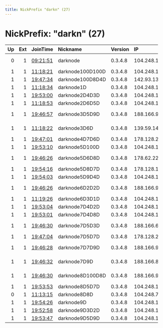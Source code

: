 ```yaml
---
title: NickPrefix "darkn" (27)
---
```


# NickPrefix: "darkn" (27)

|   Up |   Ext | JoinTime                                                                                            | Nickname         | Version   | IP              | AS                  | CC   |   ORp |   Dirp | OS    | Contact                            |   eFamMembers |
|-----:|------:|:----------------------------------------------------------------------------------------------------|:-----------------|:----------|:----------------|:--------------------|:-----|------:|-------:|:------|:-----------------------------------|--------------:|
|    0 |     1 | [09:21:51](https://metrics.torproject.org/rs.html#details/1E225DED876BD69C5C8DD2D8EC4D27E9D427159D) | darknode         | 0.3.4.8   | 104.248.140.144 | None                | us   |  9001 |   9030 | Linux | admin at example dot com tor-relay |             1 |
|    1 |     1 | [11:18:21](https://metrics.torproject.org/rs.html#details/1B4B9C05B3117098AC9CD946584016B46206A0BC) | darknode100D100D | 0.3.4.8   | 104.248.140.131 | None                | us   |  9001 |   9030 | Linux | sidsergey@protonmail.com           |             1 |
|    1 |     1 | [19:47:34](https://metrics.torproject.org/rs.html#details/DBBBB17AA0325602F2A60A51A461AB7A1F918425) | darknode100D8D4D | 0.3.4.8   | 142.93.131.67   | None                | ca   |  9001 |   9030 | Linux | sidsergey@protonmail.com           |             1 |
|    1 |     1 | [11:18:34](https://metrics.torproject.org/rs.html#details/791C46C380437E9E3C26275A5FC8BD234989E4CB) | darknode1D       | 0.3.4.8   | 104.248.140.133 | None                | us   |  9001 |   9030 | Linux | sidsergey@protonmail.com           |             1 |
|    1 |     1 | [19:53:00](https://metrics.torproject.org/rs.html#details/0B9A79FD047B4FE4896EF36D55205F709A133E1E) | darknode2D4D3D   | 0.3.4.8   | 104.248.163.137 | None                | us   |  9001 |   9030 | Linux | sidsergey@protonmail.com           |             1 |
|    1 |     1 | [11:18:53](https://metrics.torproject.org/rs.html#details/7B2CF46D8BF0C33C3C0E1268B17D8CF23B87FED1) | darknode2D6D5D   | 0.3.4.8   | 104.248.140.132 | None                | us   |  9001 |   9030 | Linux | sidsergey@protonmail.com           |             1 |
|    1 |     1 | [19:46:57](https://metrics.torproject.org/rs.html#details/429C73BD423CE53B9BA22307F3D89A023839923C) | darknode3D5D9D   | 0.3.4.8   | 188.166.90.58   | DigitalOcean, LLC   | nl   |  9001 |   9030 | Linux | sidsergey@protonmail.com           |             1 |
|    1 |     1 | [11:18:22](https://metrics.torproject.org/rs.html#details/660B9B340258FBC5E26FF3A0D72BC063810E5857) | darknode3D6D     | 0.3.4.8   | 139.59.144.75   | Digital Ocean, Inc. | de   |  9001 |   9030 | Linux | sidsergey@protonmail.com           |             1 |
|    1 |     1 | [19:47:01](https://metrics.torproject.org/rs.html#details/14E89A470E5B5378B29E002D826D50CB61FC0CB3) | darknode4D7D6D   | 0.3.4.8   | 178.128.246.235 | Forthnet            | nl   |  9001 |   9030 | Linux | sidsergey@protonmail.com           |             1 |
|    1 |     1 | [19:53:10](https://metrics.torproject.org/rs.html#details/825D6CFE070F55622EBBF35AFFBA740158727FCD) | darknode5D100D   | 0.3.4.8   | 104.248.163.164 | None                | us   |  9001 |   9030 | Linux | sidsergey@protonmail.com           |             1 |
|    1 |     1 | [19:46:26](https://metrics.torproject.org/rs.html#details/036E3DD8B17FA9DF04BEA3070209519153311684) | darknode5D6D8D   | 0.3.4.8   | 178.62.225.137  | DigitalOcean, LLC   | nl   |  9001 |   9030 | Linux | sidsergey@protonmail.com           |             1 |
|    1 |     1 | [19:54:16](https://metrics.torproject.org/rs.html#details/1026DC009160F9558B33D2900800526150F04BFC) | darknode5D8D7D   | 0.3.4.8   | 178.128.165.71  | Forthnet            | gb   |  9001 |   9030 | Linux | sidsergey@protonmail.com           |             1 |
|    1 |     1 | [19:54:03](https://metrics.torproject.org/rs.html#details/7FDCF2319FCE7164B5091C48018227C2E7C1F11B) | darknode5D9D4D   | 0.3.4.8   | 104.248.163.135 | None                | us   |  9001 |   9030 | Linux | sidsergey@protonmail.com           |             1 |
|    1 |     1 | [19:46:26](https://metrics.torproject.org/rs.html#details/B59FBA4D7FBDE8998293B765716B4B9102193226) | darknode6D2D2D   | 0.3.4.8   | 188.166.90.36   | DigitalOcean, LLC   | nl   |  9001 |   9030 | Linux | sidsergey@protonmail.com           |             1 |
|    1 |     1 | [11:19:26](https://metrics.torproject.org/rs.html#details/EDE23BB4513A59C630119F7B8CB65E992BA9ADFB) | darknode6D3D1D   | 0.3.4.8   | 104.248.132.130 | None                | us   |  9001 |   9030 | Linux | sidsergey@protonmail.com           |             1 |
|    1 |     1 | [19:53:04](https://metrics.torproject.org/rs.html#details/79D35F63C88C737F407F6C5EF662009E33095F55) | darknode7D4D2D   | 0.3.4.8   | 104.248.163.162 | None                | us   |  9001 |   9030 | Linux | sidsergey@protonmail.com           |             1 |
|    1 |     1 | [19:53:01](https://metrics.torproject.org/rs.html#details/49A094C96E12A19789AF509B8499EBA4694C0F33) | darknode7D4D8D   | 0.3.4.8   | 104.248.163.138 | None                | us   |  9001 |   9030 | Linux | sidsergey@protonmail.com           |             1 |
|    1 |     1 | [19:46:30](https://metrics.torproject.org/rs.html#details/DBE1D69C6B7DA61AFDA327952011D8A1630C0838) | darknode7D5D3D   | 0.3.4.8   | 188.166.64.13   | DigitalOcean, LLC   | nl   |  9001 |   9030 | Linux | sidsergey@protonmail.com           |             1 |
|    1 |     1 | [19:47:04](https://metrics.torproject.org/rs.html#details/FC2CAF1FCB6E1A3BC10F1B4E3685E1559C5BF361) | darknode7D5D7D   | 0.3.4.8   | 178.128.241.197 | Forthnet            | nl   |  9001 |   9030 | Linux | sidsergey@protonmail.com           |             1 |
|    1 |     1 | [19:46:28](https://metrics.torproject.org/rs.html#details/3D3BBA00D650EA25225740115F34BE20A08C2755) | darknode7D7D9D   | 0.3.4.8   | 188.166.90.38   | DigitalOcean, LLC   | nl   |  9001 |   9030 | Linux | sidsergey@protonmail.com           |             1 |
|    1 |     1 | [19:46:32](https://metrics.torproject.org/rs.html#details/DF9ED6BAD7FDDCC5E09BA969C21B4CE05B55C465) | darknode7D9D     | 0.3.4.8   | 188.166.82.151  | DigitalOcean, LLC   | nl   |  9001 |   9030 | Linux | sidsergey@protonmail.com           |             1 |
|    1 |     1 | [19:46:30](https://metrics.torproject.org/rs.html#details/80FBFA2BAB42441D04DA164B3B81826C7F7E0202) | darknode8D100D8D | 0.3.4.8   | 188.166.90.30   | DigitalOcean, LLC   | nl   |  9001 |   9030 | Linux | sidsergey@protonmail.com           |             1 |
|    1 |     1 | [19:53:53](https://metrics.torproject.org/rs.html#details/F9927AD641859AAADDE6ECA7B3CBBF2B26475BD5) | darknode8D5D7D   | 0.3.4.8   | 104.248.163.134 | None                | us   |  9001 |   9030 | Linux | sidsergey@protonmail.com           |             1 |
|    0 |     1 | [11:13:15](https://metrics.torproject.org/rs.html#details/28690DF28DEF9491799B4D556847032B061EA7A2) | darknode8D8D     | 0.3.4.8   | 104.248.75.97   | None                | us   |  9001 |   9030 | Linux | sidsergey@protonmail.com           |             1 |
|    1 |     1 | [19:54:26](https://metrics.torproject.org/rs.html#details/1D627AF9D292E0EDF3E80870D3CE8638585CA253) | darknode9D       | 0.3.4.8   | 104.248.165.219 | None                | us   |  9001 |   9030 | Linux | sidsergey@protonmail.com           |             1 |
|    1 |     1 | [19:52:58](https://metrics.torproject.org/rs.html#details/6CE826DF5C82BBDD44A7DDA5F36CC84A24F1B551) | darknode9D3D2D   | 0.3.4.8   | 104.248.163.133 | None                | us   |  9001 |   9030 | Linux | sidsergey@protonmail.com           |             1 |
|    1 |     1 | [19:53:47](https://metrics.torproject.org/rs.html#details/DBF0CF9A8A7D0F661D0FF6F48716CF791EA27307) | darknode9D5D9D   | 0.3.4.8   | 104.248.163.136 | None                | us   |  9001 |   9030 | Linux | sidsergey@protonmail.com           |             1 |
